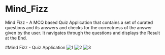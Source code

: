 # Mind_Fizz
Mind Fizz - A MCQ based Quiz Application that contains a set of curated questions and its answers and checks for the correctness of the answer given by the user. It navigates through the questions and displays the Result at the End.

#Mind Fizz - Quiz Application
![1](https://user-images.githubusercontent.com/81694983/119031723-077b0580-b9c9-11eb-856f-23535c558bdf.png)
![2](https://user-images.githubusercontent.com/81694983/119031736-0b0e8c80-b9c9-11eb-968d-a97d5083508a.png)
![3](https://user-images.githubusercontent.com/81694983/119031740-0ba72300-b9c9-11eb-8ff5-70eab2ba4d1e.png)
